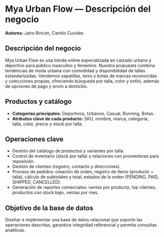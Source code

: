 # Mya Urban Flow — Descripción del negocio


**Autores:** Jairo Rincón, Camilo Cuvides


## Descripción del negocio
Mya Urban Flow es una tienda online especializada en calzado urbano y deportivo para público masculino y femenino. Nuestra propuesta combina tendencias de moda urbana con comodidad y disponibilidad de tallas estandarizadas. Vendemos zapatillas, tenis y botas de marcas reconocidas y colecciones propias, ofreciendo búsqueda por talla, color y estilo, además de opciones de pago y envío a domicilio.


## Productos y catálogo
- **Categorías principales:** Deportivos, Urbanos, Casual, Running, Botas.
- **Atributos clave de cada producto:** SKU, nombre, marca, categoría, talla, color, precio y stock por talla.


## Operaciones clave
- Gestión del catálogo de productos y variantes por talla.
- Control de inventario (stock por talla) y relaciones con proveedores para reposición.
- Gestión de clientes (registro, contacto y direcciones).
- Proceso de pedidos: creación de orden, registro de ítems (producto + talla), cálculo de subtotales y total, estados de la orden (PENDING, PAID, SHIPPED, CANCELLED).
- Generación de reportes comerciales: ventas por producto, top clientes, productos con stock bajo, ventas por mes.


## Objetivo de la base de datos
Diseñar e implementar una base de datos relacional que soporte las operaciones descritas, garantice integridad referencial y permita consultas analíticas.